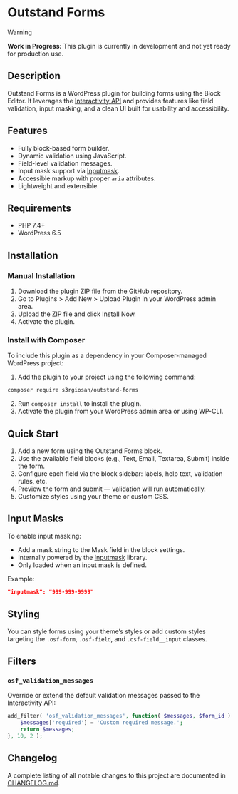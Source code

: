 # Outstand Forms

> [!WARNING]
> **Work in Progress:** This plugin is currently in development and not yet ready for production use.

## Description

Outstand Forms is a WordPress plugin for building forms using the Block Editor. It leverages the [Interactivity API](https://developer.wordpress.org/block-editor/reference-guides/interactivity-api/) and provides features like field validation, input masking, and a clean UI built for usability and accessibility.

## Features

- Fully block-based form builder.
- Dynamic validation using JavaScript.
- Field-level validation messages.
- Input mask support via [Inputmask](https://robinherbots.github.io/Inputmask/).
- Accessible markup with proper `aria` attributes.
- Lightweight and extensible.

## Requirements

- PHP 7.4+
- WordPress 6.5

## Installation

### Manual Installation

1. Download the plugin ZIP file from the GitHub repository.
2. Go to Plugins > Add New > Upload Plugin in your WordPress admin area.
3. Upload the ZIP file and click Install Now.
4. Activate the plugin.

### Install with Composer

To include this plugin as a dependency in your Composer-managed WordPress project:

1. Add the plugin to your project using the following command:

```bash
composer require s3rgiosan/outstand-forms
```

2. Run `composer install` to install the plugin.
3. Activate the plugin from your WordPress admin area or using WP-CLI.

## Quick Start

1. Add a new form using the Outstand Forms block.
2. Use the available field blocks (e.g., Text, Email, Textarea, Submit) inside the form.
3. Configure each field via the block sidebar: labels, help text, validation rules, etc.
4. Preview the form and submit — validation will run automatically.
5. Customize styles using your theme or custom CSS.

## Input Masks

To enable input masking:

- Add a mask string to the Mask field in the block settings.
- Internally powered by the [Inputmask](https://robinherbots.github.io/Inputmask/) library.
- Only loaded when an input mask is defined.

Example:

```json
"inputmask": "999-999-9999"
```

## Styling

You can style forms using your theme’s styles or add custom styles targeting the `.osf-form`, `.osf-field`, and `.osf-field__input` classes.

## Filters

### `osf_validation_messages`

Override or extend the default validation messages passed to the Interactivity API:

```php
add_filter( 'osf_validation_messages', function( $messages, $form_id ) {
	$messages['required'] = 'Custom required message.';
	return $messages;
}, 10, 2 );
```

## Changelog

A complete listing of all notable changes to this project are documented in [CHANGELOG.md](https://github.com/s3rgiosan/outstand-forms/blob/main/CHANGELOG.md).
